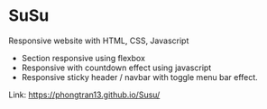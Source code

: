# SuSu
Responsive website with HTML, CSS, Javascript
+ Section responsive using flexbox
+ Responsive with countdown effect using javascript
+ Responsive sticky header / navbar with toggle menu bar effect.

Link: https://phongtran13.github.io/Susu/
